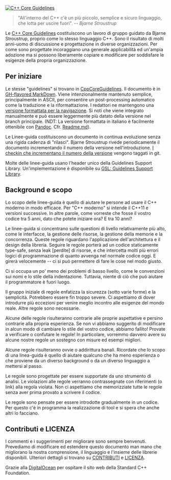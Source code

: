 [![C++ Core Guidelines](cpp_core_guidelines_logo_text.png)](http://isocpp.github.io/CppCoreGuidelines/CppCoreGuidelines)

> "All'interno del C++ c'è un più piccolo, semplice e sicuro linguaggio, che lotta per uscire fuori".
> -- <cite>Bjarne Stroustrup</cite>

Le [C++ Core Guidelines](CppCoreGuidelines.md) costituiscono  un lavoro di gruppo guidato da Bjarne Stroustrup, proprio come lo stesso linguaggio C++. Sono il risultato di molti anni-uomo di discussione e progettazione in diverse organizzazioni. Per come sono progettate incoraggiano una generale applicabilità ed un'ampia adozione ma si possono liberamente copiare e modificare per soddisfare le esigenze della propria organizzazione.

## Per iniziare

Le stesse "guidelines" si trovano in [CppCoreGuidelines](CppCoreGuidelines.md). Il documento è in [GH-flavored MarkDown](https://github.github.com/gfm/). Viene intenzionalmente mantenuto semplice, principalmente in ASCII, per consentire un post-processing automatico come la traduzione e la riformattazione. I redattori ne mantengono una [versione formattata per la navigazione](http://isocpp.github.io/CppCoreGuidelines/CppCoreGuidelines). Si noti che viene integrato manualmente e può essere leggermente più datato della versione nel branch principale. (NDT: La versione formattata in italiano è facilmente ottenibile con [Pandoc](https://pandoc.org). Cfr. [Readme.md](https://github.com/BravoBaldo/CppCoreGuidelines_Ita)).

Le Linee-guida costituiscono un documento in continua evoluzione senza una rigida cadenza di "rilasci". Bjarne Stroustrup rivede periodicamente il documento incrementando il numero della versione nell'introduzione. [I checkin che incrementano il numero della versione](https://github.com/isocpp/CppCoreGuidelines/releases) vengono taggati in git.

Molte delle linee-guida usano l'header unico della Guidelines Support Library. Un'implementazione è disponibile su [GSL: Guidelines Support Library](https://github.com/Microsoft/GSL).

## Background e scopo

Lo scopo delle linee-guida è quello di aiutare le persone ad usare il C++ moderno in modo efficace. Per "C++ moderno" si intende il C++11 e versioni successive. In altre parole, come vorreste che fosse il vostro codice tra 5 anni, dato che potete iniziare ora? E tra 10 anni?

Le linee-guida si concentrano sulle questioni di livello relativamente più alto, come le interfacce, la gestione delle risorse, la gestione della memorie e la concorrenza. Queste regole riguardano l'applicazione dell'architettura e il design della libreria. Seguire le regole porterà ad un codice staticamente type-safe, senza leak [perdite] di risorse, e che intercetta molti più errori logici di programmazione di quanto avvenga nel normale codice oggi. E girerà velocemente -- ci si può permettere di fare le cose nel modo giusto.

Ci si occupa un po' meno dei problemi di basso livello, come le convenzioni sui nomi e lo stile della indentazione. Tuttavia, niente di ciò che può aiutare il programmatore è fuori luogo.

Il gruppo iniziale di regole enfatizza la sicurezza (sotto varie forme) e la semplicità. Potrebbero essere fin troppo severe. Ci aspettiamo di dover introdurre più eccezioni per venire meglio incontro alle esigenze del mondo reale. Altre regole sono necessarie.

Alcune delle regole risulteranno contrarie alle proprie aspettative e persino contrarie alla propria esperienza. Se non vi abbiamo suggerito di modificare in alcun modo di cambiare lo stile del vostro codice, abbiamo fallito! Provate a verificare o confutare le regole! In particolare, vorremmo davvero avere su alcune nostre regole un sostegno con misure ed esempi migliori.

Alcune regole risulteranno ovvie o addirittura banali. Ricordate che lo scopo di una linea-guida è quello di aiutare qualcuno che ha meno esperienza o che proviene da un diverso background o da un diverso linguaggio a mettersi al passo.

Le regole sono progettate per essere supportate da uno strumento di analisi. Le violazioni alle regole verranno contrassegnate con riferimenti (o link) alla regola violata.
Non ci aspettiamo che memorizziate tutte le regole senza aver prima provato a scrivere il codice.

Le regole sono pensate per essere introdotte gradualmente in un codice. Per questo c'è in programma la realizzazione di tool e si spera che anche altri lo facciano.

## Contributi e LICENZA

I commenti e i suggerimenti per migliorare sono sempre benvenuti. Prevediamo di modificare ed estendere questo documento man mano che migliorano la nostra comprensione, il linguaggio e l'insieme delle librerie disponibili. Ulteriori dettagli si trovano su [CONTRIBUTI](./CONTRIBUTING.md) e [LICENZA](./LICENSE).

Grazie alla [DigitalOcean](https://www.digitalocean.com/?refcode=32f291566cf7&utm_campaign=Referral_Invite&utm_medium=Referral_Program&utm_source=CopyPaste) per ospitare il sito web della Standard C++ Foundation.

